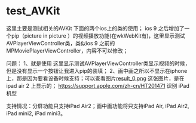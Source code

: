 # test_AVKit

这里主要是测试相关的AVKit 下面的两个ios上的类的使用；
ios 9 之后增加了一个pip（picture in picture ）的视频播放功能(在wkWebKit有)，这里显示测试AVPlayerViewController类，类似ios 9 之前的MPMoviePlayerViewController，内容不可以修改；

问题：
1、就是使用 这里显示测试AVPlayerViewController类显示视频的时候，但是没有显示一个按钮让我进入pip的装填；
2、画中画之所以不显示在iphone上，那是因为要看设备时候支持；可以查看图片[result_0.png](https://raw.githubusercontent.com/helinyu/test_AVKit/master/test_AVKit/reuslt_0.png) 这张图片，是在ipad air 2 上显示的；
https://support.apple.com/zh-cn/HT201471 识别 iPad 机型

支持情况：分屏功能只支持iPad Air2；画中画功能将只支持iPad Air, iPad Air2, iPad mini2, iPad mini3。
